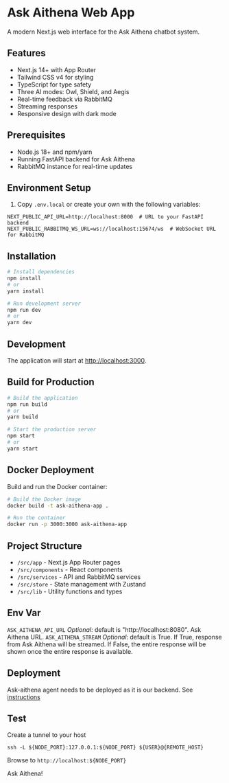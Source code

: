 # Ask Aithena Web App

A modern Next.js web interface for the Ask Aithena chatbot system.

## Features

- Next.js 14+ with App Router
- Tailwind CSS v4 for styling
- TypeScript for type safety
- Three AI modes: Owl, Shield, and Aegis
- Real-time feedback via RabbitMQ
- Streaming responses
- Responsive design with dark mode

## Prerequisites

- Node.js 18+ and npm/yarn
- Running FastAPI backend for Ask Aithena
- RabbitMQ instance for real-time updates

## Environment Setup

1. Copy `.env.local` or create your own with the following variables:

```
NEXT_PUBLIC_API_URL=http://localhost:8000  # URL to your FastAPI backend
NEXT_PUBLIC_RABBITMQ_WS_URL=ws://localhost:15674/ws  # WebSocket URL for RabbitMQ
```

## Installation

```bash
# Install dependencies
npm install
# or
yarn install

# Run development server
npm run dev
# or
yarn dev
```

## Development

The application will start at [http://localhost:3000](http://localhost:3000).

## Build for Production

```bash
# Build the application
npm run build
# or
yarn build

# Start the production server
npm start
# or
yarn start
```

## Docker Deployment

Build and run the Docker container:

```bash
# Build the Docker image
docker build -t ask-aithena-app .

# Run the container
docker run -p 3000:3000 ask-aithena-app
```

## Project Structure

- `/src/app` - Next.js App Router pages
- `/src/components` - React components
- `/src/services` - API and RabbitMQ services
- `/src/store` - State management with Zustand
- `/src/lib` - Utility functions and types

## Env Var

`ASK_AITHENA_API_URL` *Optional*: default is "http://localhost:8080". Ask Aithena URL.
`ASK_AITHENA_STREAM` *Optional*: default is True. If True, response from Ask Aithena will be streamed. If False, the entire response will be shown once the entire response is available.

## Deployment

Ask-aithena agent needs to be deployed as it is our backend. 
See [instructions](../../agents/ask-aithena-agent/README.md)

## Test 

Create a tunnel to your host

```shell
ssh -L ${NODE_PORT}:127.0.0.1:${NODE_PORT} ${USER}@{REMOTE_HOST}
```

Browse to `http://localhost:${NODE_PORT}`

Ask Aithena!